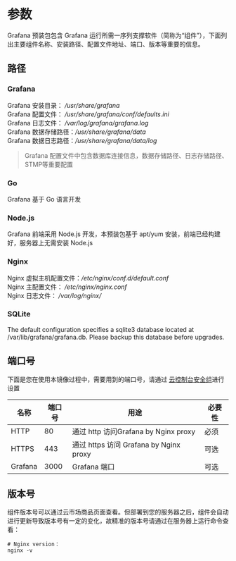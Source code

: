 # 参数

Grafana 预装包包含 Grafana 运行所需一序列支撑软件（简称为“组件”），下面列出主要组件名称、安装路径、配置文件地址、端口、版本等重要的信息。

## 路径

### Grafana


Grafana 安装目录： */usr/share/grafana*  
Grafana 配置文件： */usr/share/grafana/conf/defaults.ini*  
Grafana 日志文件： */var/log/grafana/grafana.log*  
Grafana 数据存储路径：*/usr/share/grafana/data*   
Grafana 数据日志路径：*/usr/share/grafana/data/log*

> Grafana 配置文件中包含数据库连接信息，数据存储路径、日志存储路径、STMP等重要配置

### Go

Grafana 基于 Go 语言开发

### Node.js

Grafana 前端采用 Node.js 开发，本预装包基于 apt/yum 安装，前端已经构建好，服务器上无需安装 Node.js

### Nginx

Nginx 虚拟主机配置文件：*/etc/nginx/conf.d/default.conf*  
Nginx 主配置文件： */etc/nginx/nginx.conf*  
Nginx 日志文件： */var/log/nginx/*

### SQLite

The default configuration specifies a sqlite3 database located at /var/lib/grafana/grafana.db. Please backup this database before upgrades. 

## 端口号

下面是您在使用本镜像过程中，需要用到的端口号，请通过 [云控制台安全组](https：//support.websoft9.com/docs/faq/zh/tech-instance.html)进行设置

| 名称 | 端口号 | 用途 |  必要性 |
| --- | --- | --- | --- |
| HTTP | 80 | 通过 http 访问Grafana by Nginx proxy| 必须 |
| HTTPS | 443 | 通过 https 访问 Grafana by Nginx proxy | 可选 |
| Grafana | 3000 | Grafana 端口 | 可选 |

## 版本号

组件版本号可以通过云市场商品页面查看。但部署到您的服务器之后，组件会自动进行更新导致版本号有一定的变化，故精准的版本号请通过在服务器上运行命令查看：

```shell
# Nginx version：
nginx -v
```